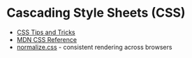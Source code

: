 # Cascading Style Sheets (CSS)

- [CSS Tips and Tricks](https://css-tricks.com/)
- [MDN CSS Reference](https://developer.mozilla.org/en-US/docs/Web/CSS)
- [normalize.css](https://github.com/necolas/normalize.css) - consistent rendering across browsers